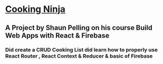 <h1> <a href="https://vm-cooking.netlify.app" target="_blank" rel="noopener noreferrer">Cooking Ninja</a></h1>
<h2> A Project by Shaun Pelling on his course Build Web Apps with React & Firebase</h2>

<h3>Did create a CRUD Cooking List did learn how to properly use React Router , React Context & Reducer & basic of Firebase</h3>
